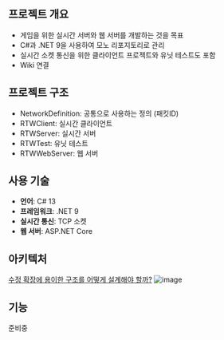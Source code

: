 ## 프로젝트 개요
- 게임을 위한 실시간 서버와 웹 서버를 개발하는 것을 목표
- C#과 .NET 9을 사용하여 모노 리포지토리로 관리
- 실시간 소켓 통신을 위한 클라이언트 프로젝트와 유닛 테스트도 포함
- Wiki 연결
## 프로젝트 구조
- NetworkDefinition: 공통으로 사용하는 정의 (패킷ID)
- RTWClient: 실시간 클라이언트
- RTWServer: 실시간 서버
- RTWTest: 유닛 테스트
- RTWWebServer: 웹 서버
## 사용 기술
- **언어**: C# 13
- **프레임워크**: .NET 9
- **실시간 통신**: TCP 소켓
- **웹 서버**: ASP.NET Core
## 아키텍처
[수정 확장에 용이한 구조를 어떻게 설계해야 할까?](https://github.com/oak-cassia/RTW-Server/wiki/B.-TCP-%EC%84%9C%EB%B2%84)
![image](https://github.com/user-attachments/assets/f21c2268-ada9-4788-8971-24218e72f0c6)

## 기능
준비중
